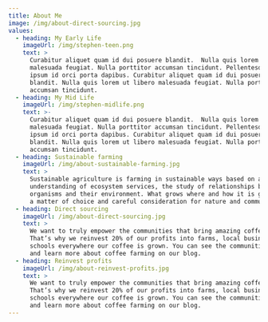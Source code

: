 ```yaml
---
title: About Me
image: /img/about-direct-sourcing.jpg
values:
  - heading: My Early Life
    imageUrl: /img/stephen-teen.png
    text: >
      Curabitur aliquet quam id dui posuere blandit.  Nulla quis lorem ut libero
      malesuada feugiat. Nulla porttitor accumsan tincidunt. Pellentesque in
      ipsum id orci porta dapibus. Curabitur aliquet quam id dui posuere
      blandit. Nulla quis lorem ut libero malesuada feugiat. Nulla porttitor
      accumsan tincidunt.
  - heading: My Mid Life
    imageUrl: /img/stephen-midlife.png
    text: >-
      Curabitur aliquet quam id dui posuere blandit.  Nulla quis lorem ut libero
      malesuada feugiat. Nulla porttitor accumsan tincidunt. Pellentesque in
      ipsum id orci porta dapibus. Curabitur aliquet quam id dui posuere
      blandit. Nulla quis lorem ut libero malesuada feugiat. Nulla porttitor
      accumsan tincidunt.
  - heading: Sustainable farming
    imageUrl: /img/about-sustainable-farming.jpg
    text: >
      Sustainable agriculture is farming in sustainable ways based on an
      understanding of ecosystem services, the study of relationships between
      organisms and their environment. What grows where and how it is grown are
      a matter of choice and careful consideration for nature and communities.
  - heading: Direct sourcing
    imageUrl: /img/about-direct-sourcing.jpg
    text: >
      We want to truly empower the communities that bring amazing coffee to you.
      That’s why we reinvest 20% of our profits into farms, local businesses and
      schools everywhere our coffee is grown. You can see the communities grow
      and learn more about coffee farming on our blog.
  - heading: Reinvest profits
    imageUrl: /img/about-reinvest-profits.jpg
    text: >
      We want to truly empower the communities that bring amazing coffee to you.
      That’s why we reinvest 20% of our profits into farms, local businesses and
      schools everywhere our coffee is grown. You can see the communities grow
      and learn more about coffee farming on our blog.
---
```


